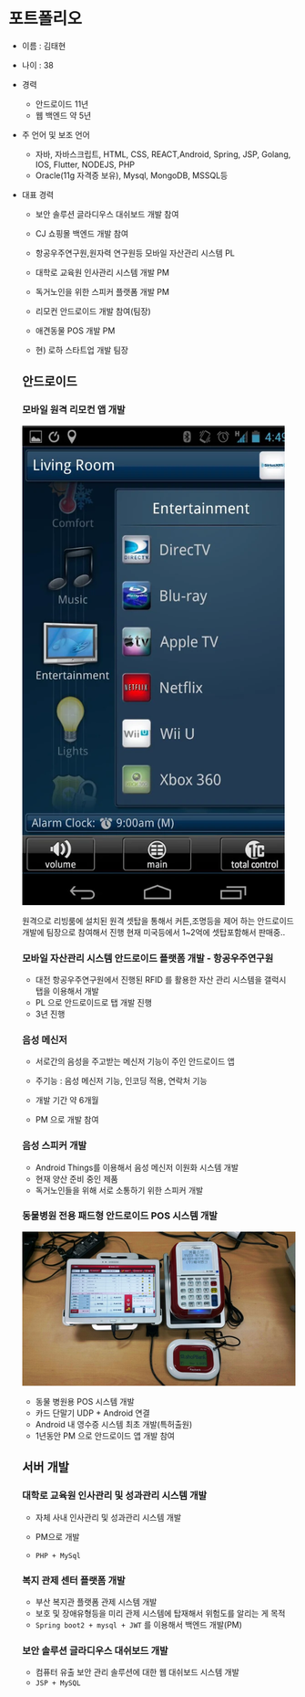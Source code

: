 # 포트폴리오

- 이름 : 김태현
- 나이 : 38

- 경력

  - 안드로이드 11년
  - 웹 백엔드 약 5년

- 주 언어 및 보조 언어
  - 자바, 자바스크립트, HTML, CSS, REACT,Android, Spring, JSP, Golang, IOS, Flutter, NODEJS, PHP
  - Oracle(11g 자격증 보유), Mysql, MongoDB, MSSQL등

- 대표 경력

  - 보안 솔루션 글라디우스 대쉬보드 개발 참여

  - CJ 쇼핑몰 백엔드 개발 참여

  - 항공우주연구원,원자력 연구원등 모바일 자산관리 시스템 PL

  - 대학로 교육원 인사관리 시스템 개발 PM

  - 독거노인을 위한 스피커 플랫폼 개발 PM

  - 리모컨 안드로이드 개발 참여(팀장)

  - 애견동물 POS 개발 PM
  
  - 현) 로하 스타트업 개발 팀장

  ## 안드로이드

  ### 모바일 원격 리모컨 앱 개발 

  ![1552878431162](assets/1552878431162.png)

  원격으로 리빙룸에 설치된 원격 셋탑을 통해서 커튼,조명등을 제어 하는 안드로이드 개발에 팀장으로 참여해서 진행
  현재 미국등에서 1~2억에 셋탑포함해서 판매중..

  

  ### 모바일 자산관리 시스템 안드로이드 플랫폼 개발 - 항공우주연구원

  - 대전 항공우주연구원에서 진행된 RFID 를 활용한 자산 관리 시스템을 갤럭시 탭을 이용해서 개발
  - PL 으로 안드로이드로 탭 개발 진행
  - 3년 진행

  

  ### 음성 메신저

  - 서로간의 음성을 주고받는 메신저 기능이 주인 안드로이드 앱

  - 주기능 : 음성 메신저 기능, 인코딩 적용, 연락처 기능

  - 개발 기간 약 6개월

  - PM 으로 개발 참여

    

  ### 음성 스피커 개발

  - Android Things를 이용해서 음성 메신저 이원화 시스템 개발
  - 현재 양산 준비 중인 제품
  - 독거노인들을 위해 서로 소통하기 위한 스피커 개발

  

  ### 동물병원 전용 패드형 안드로이드 POS 시스템 개발

  ![epos](assets/epos.jpg)

  

  - 동물 병원용 POS 시스템 개발
  - 카드 단말기 UDP + Android 연결
  - Android 내 영수증 시스템 최초 개발(특허출원)
  - 1년동안 PM 으로 안드로이드 앱 개발 참여

  

  ## 서버 개발

  ### 대학로 교육원 인사관리 및 성과관리 시스템 개발

  - 자체 사내 인사관리 및 성과관리 시스템 개발

  - PM으로 개발

  - `PHP + MySql`

    

  ### 복지 관제 센터 플랫폼 개발

  - 부산 복지관 플랫폼 관제 시스템 개발
  - 보호 및 장애유형등을 미리 관제 시스템에 탑재해서 위험도를 알리는 게 목적
  - `Spring boot2 + mysql + JWT` 를 이용해서 백엔드 개발(PM)

  

  ### 보안 솔루션 글라디우스 대쉬보드 개발

  - 컴퓨터 유출 보안 관리 솔루션에 대한 웹 대쉬보드 시스템 개발
  - `JSP + MySQL`

  

  

  

  

  
